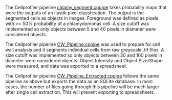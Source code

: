 The Cellprofiler pipeline [chlamy_segment.cppipe](./chlamy_segment.cppipe) takes probability maps that were the outputs of an Ilastik pixel classfication. The output is the segmented cells as objects in images. Foreground was defined as pixels with >= 50% probability of a chlamydomonas cell. A size cutoff was implemented so only objects between 5 and 40 pixels in diameter were considered objects.

The Cellprofiler pipeline [CW_Pipeline.cppipe](./CW_Pipeline.cppipe) was used to prepare for cell wall analysis and it segments individual cells from raw greyscale .tif files. A size cutoff was implemented so only objects between 30 and 100 pixels in diameter were considered objects. Object Intensity and Object Size/Shape were measured, and data was exported to a spreadsheet. 

The Cellprofiler pipeline [CW_Pipeline_Extracted.cppipe](CW_Pipeline_Extracted.cppipe) follows the same pipeline as above but exports the data as an SQLite database. In most cases, the number of files going through this pipeline will be much larger after single cell extraction. This will prevent exporting to spreadsheets. 
